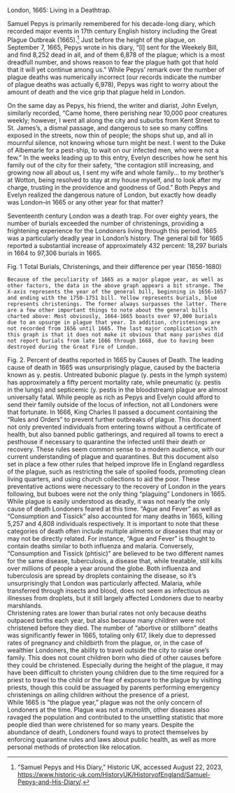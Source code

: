 London, 1665: Living in a Deathtrap.

Samuel Pepys is primarily remembered for his decade-long diary, which recorded major events in 17th century English history including the Great Plague Outbreak (1665).[^1] Just before the height of the plague, on September 7, 1665, Pepys wrote in his diary, “[I] sent for the Weekely Bill, and find 8,252 dead in all, and of them 6,878 of the plague; which is a most dreadfull number, and shows reason to fear the plague hath got that hold that it will yet continue among us.” While Pepys’ remark over the number of plague deaths was numerically incorrect (our records indicate the number of plague deaths was actually 6,978), Pepys was right to worry about the amount of death and the vice grip that plague held in London. 

[^1]: "Samuel Pepys and His Diary," Historic UK, accessed August 22, 2023, <https://www.historic-uk.com/HistoryUK/HistoryofEngland/Samuel-Pepys-and-His-Diary/>.

On the same day as Pepys, his friend, the writer and diarist, John Evelyn, similarly recorded, “Came home, there perishing near 10,000 poor creatures weekly; however, I went all along the city and suburbs from Kent Street to St. James’s, a dismal passage, and dangerous to see so many coffins exposed in the streets, now thin of people; the shops shut up, and all in mournful silence, not knowing whose turn might be next. I went to the Duke of Albemarle for a pest-ship, to wait on our infected men, who were not a few.” In the weeks leading up to this entry, Evelyn describes how he sent his family out of the city for their safety, “the contagion still increasing, and growing now all about us, I sent my wife and whole family... to my brother’s at Wotton, being resolved to stay at my house myself, and to look after my charge, trusting in the providence and goodness of God.” Both Pepys and Evelyn realized the dangerous nature of London, but exactly how deadly was London–in 1665 or any other year for that matter?

Seventeenth century London was a death trap. For over eighty years, the number of burials exceeded the number of christenings, providing a frightening experience for the Londoners living through this period. 1665 was a particularly deadly year in London’s history. The general bill for 1665 reported a substantial increase of approximately 432 percent: 18,297 burials in 1664 to 97,306 burials in 1665.

Fig. 1 Total Burials, Christenings, and their difference per year (1656-1680)

	Because of the peculiarity of 1665 as a major plague year, as well as other factors, the data in the above graph appears a bit strange. The X-axis represents the year of the general bill, beginning in 1656-1657 and ending with the 1750-1751 bill. Yellow represents burials, blue represents christenings. The former always surpasses the latter. There are a few other important things to note about the general bills charted above: Most obviously, 1664-1665 boasts over 97,000 burials due to an upsurge in plague that year. In addition, christenings are not recorded from 1656 until 1665. The last major complication with this graph is that it does not make it obvious that many parishes did not report burials from late 1666 through 1668, due to having been destroyed during the Great Fire of London. 

Fig. 2. Percent of deaths reported in 1665 by Causes of Death.
The leading cause of death in 1665 was unsurprisingly plague, caused by the bacteria known as y. pestis. Untreated bubonic plague (y. pests in the lymph system) has approximately a fifty percent mortality rate, while pneumatic (y. pestis in the lungs) and septicemic (y. pestis in the bloodstream) plague are almost universally fatal. While people as rich as Pepys and Evelyn could afford to send their family outside of the locus of infection, not all Londoners were that fortunate. 
In 1666, King Charles II passed a document containing the “Rules and Orders” to prevent further outbreaks of plague. This document not only prevented individuals from entering towns without a certificate of health, but also banned public gatherings, and required all towns to erect a pesthouse if necessary to quarantine the infected until their death or recovery. These rules seem common sense to a modern audience, with our current understanding of plague and quarantines. But this document also set in place a few other rules that helped improve life in England regardless of the plague, such as restricting the sale of spoiled foods, promoting clean living quarters, and using church collections to aid the poor. These preventative actions were necessary to the recovery of London in the years following, but buboes were not the only thing “plaguing” Londoners in 1665.
While plague is easily understood as deadly, it was not nearly the only cause of death Londoners feared at this time. “Ague and Fever” as well as “Consumption and Tissick” also accounted for many deaths in 1665, killing 5,257 and 4,808 individuals respectively. It is important to note that these categories of death often include multiple ailments or diseases that may or may not be directly related. For instance, “Ague and Fever” is thought to contain deaths similar to both influenza and malaria. Conversely, “Consumption and Tissick (phtisic)” are believed to be two different names for the same disease, tuberculosis, a disease that, while treatable, still kills over millions of people a year around the globe. Both influenza and tuberculosis are spread by droplets containing the disease, so it’s unsurprisingly that London was particularly affected. Malaria, while transferred through insects and blood, does not seem as infectious as illnesses from droplets, but it still largely affected Londoners due to nearby marshlands.  
Christening rates are lower than burial rates not only because deaths outpaced births each year, but also because many children were not christened before they died. The number of “abortive or stillborn” deaths was significantly fewer in 1665, totaling only 617, likely due to depressed rates of pregnancy and childbirth from the plague, or, in the case of wealthier Londoners, the ability to travel outside the city to raise one’s family. This does not count children born who died of other causes before they could be christened. Especially during the height of the plague, it may have been difficult to christen young children due to the time required for a priest to travel to the child or the fear of exposure to the plague by visiting priests, though this could be assuaged by parents performing emergency christenings on ailing children without the presence of a priest.  
While 1665 is “the plague year,” plague was not the only concern of Londoners at the time. Plague was not a monolith, other diseases also ravaged the population and contributed to the unsettling statistic that more people died than were christened for so many years. Despite the abundance of death, Londoners found ways to protect themselves by enforcing quarantine rules and laws about public health, as well as more personal methods of protection like relocation. 

